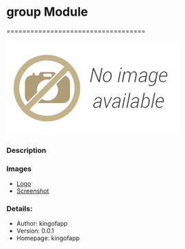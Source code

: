 # group Module
===================================

![groupgrid-popover](images/popover.png)

### Description




### Images
- [Logo](images/logo.png)
- [Screenshot](images/screenshot01.png)


### Details:

- Author: kingofapp
- Version: 0.0.1
- Homepage: kingofapp
